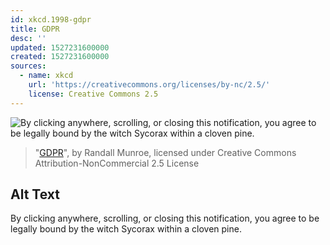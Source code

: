 ```yaml
---
id: xkcd.1998-gdpr
title: GDPR
desc: ''
updated: 1527231600000
created: 1527231600000
sources:
  - name: xkcd
    url: 'https://creativecommons.org/licenses/by-nc/2.5/'
    license: Creative Commons 2.5
---
```

![By clicking anywhere, scrolling, or closing this notification, you agree to be legally bound by the witch Sycorax within a cloven pine.](https://imgs.xkcd.com/comics/gdpr.png)
> "[GDPR](https://xkcd.com/1998/)", by Randall Munroe, licensed under Creative Commons Attribution-NonCommercial 2.5 License

## Alt Text
By clicking anywhere, scrolling, or closing this notification, you agree to be legally bound by the witch Sycorax within a cloven pine.
